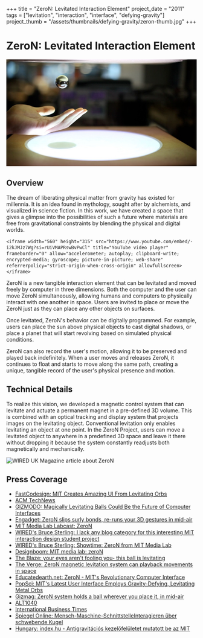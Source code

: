 +++
title = "ZeroN: Levitated Interaction Element"
project_date = "2011"
tags = ["levitation", "interaction", "interface", "defying-gravity"]
project_thumb = "/assets/thumbnails/defying-gravity/zeron-thumb.jpg" 
+++

# ZeroN: Levitated Interaction Element

![ZeroN levitated interaction element demonstration](zeron10.jpg)

## Overview

The dream of liberating physical matter from gravity has existed for millennia. It is an idea found in mythology, sought after by alchemists, and visualized in science fiction. In this work, we have created a space that gives a glimpse into the possibilities of such a future where materials are free from gravitational constraints by blending the physical and digital worlds.

~~~
<iframe width="560" height="315" src="https://www.youtube.com/embed/-i2kJMJz7Wg?si=rUiVMAPRswBvPwCl" title="YouTube video player" frameborder="0" allow="accelerometer; autoplay; clipboard-write; encrypted-media; gyroscope; picture-in-picture; web-share" referrerpolicy="strict-origin-when-cross-origin" allowfullscreen></iframe>
~~~

ZeroN is a new tangible interaction element that can be levitated and moved freely by computer in three dimensions. Both the computer and the user can move ZeroN simultaneously, allowing humans and computers to physically interact with one another in space. Users are invited to place or move the ZeroN just as they can place any other objects on surfaces.

Once levitated, ZeroN's behavior can be digitally programmed. For example, users can place the sun above physical objects to cast digital shadows, or place a planet that will start revolving based on simulated physical conditions.

ZeroN can also record the user's motion, allowing it to be preserved and played back indefinitely. When a user moves and releases ZeroN, it continues to float and starts to move along the same path, creating a unique, tangible record of the user's physical presence and motion.

## Technical Details

To realize this vision, we developed a magnetic control system that can levitate and actuate a permanent magnet in a pre-defined 3D volume. This is combined with an optical tracking and display system that projects images on the levitating object. Conventional levitation only enables levitating an object at one point. In the ZeroN Project, users can move a levitated object to anywhere in a predefined 3D space and leave it there without dropping it because the system constantly readjusts both magnetically and mechanically.

![WIRED UK Magazine article about ZeroN](zeron_wired_article.png)

## Press Coverage

- [FastCodesign: MIT Creates Amazing UI From Levitating Orbs](https://www.fastcompany.com/90186255/mit-creates-amazing-ui-from-levitating-orbs-2)
- [ACM TechNews](https://technews.acm.org/archives.cfm?fo=2012-05-may/may-21-2012.html)
- [GIZMODO: Magically Levitating Balls Could Be the Future of Computer Interfaces](https://web.archive.org/web/20201112030640/https://gizmodo.com/magically-levitating-balls-could-be-the-future-of-compu-5908935)
- [Engadget: ZeroN slips surly bonds, re-runs your 3D gestures in mid-air](https://www.engadget.com/2012-05-14-zeron-levitation-mit-media-labs.html)
- [MIT Media Lab Labcast: ZeroN](https://www.media.mit.edu/videos/labcast-61-zeron/)
- [WIRED's Bruce Sterling: I lack any blog category for this interesting MIT interaction design student project](https://www.wired.com/2013/06/i-lack-any-blog-category-for-this-interesting-mit-interaction-design-student-project/)
- [WIRED's Bruce Sterling: Showtime: ZeroN from MIT Media Lab](https://www.wired.com/2012/05/showtime-zeron-from-mit-media-lab/)
- [Designboom: MIT media lab: zeroN](http://www.designboom.com/weblog/cat/16/view/21046/mit-media-lab-zeron.html)
- [The Blaze: your eyes aren't fooling you- this ball is levitating](http://www.theblaze.com/stories/your-eyes-arent-fooling-you-this-ball-is-levitating/)
- [The Verge: ZeroN magnetic levitation system can playback movements in space](http://www.theverge.com/2012/5/13/3018142/zeron-mit-media-lab-levitation)
- [Educatedearth.net: ZeroN - MIT's Revolutionary Computer Interface](http://www.educatedearth.net/story.php?id=1918)
- [PopSci: MIT's Latest User Interface Employs Gravity-Defying, Levitating Metal Orbs](http://www.popsci.com/science/article/2012-05/video-mits-latest-user-interface-employs-gravity-defying-levitating-metal-orbs/)
- [Gizmag: ZeroN system holds a ball wherever you place it, in mid-air](http://www.gizmag.com/zeron-levitates-magnetic-ball/22482/)
- [ALT1040](http://alt1040.com/2012/05/zeron-mit-media-lab-interfaz-tangible)
- [International Business Times](http://www.ibtimes.com/articles/340640/20120514/mit-researchers-develop-zeron-magnetic-levitating-device.htm)
- [Spiegel Online: Mensch-Maschine-SchnittstelleInteragieren über schwebende Kugel](http://www.spiegel.de/wissenschaft/natur/schwebende-kugel-als-mensch-maschine-schnittstelle-a-834504.html)
- [Hungary: index.hu - Antigravitációs kezelőfelületet mutatott be az MIT](http://index.hu/tudomany/2012/05/21/antigravitacios_kezelofeluletet_mutatott_be_az_mit/)

